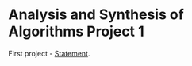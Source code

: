 # Analysis and Synthesis of Algorithms Project 1

First project - [Statement](https://github.com/interro-egg/p1-asa/blob/master/Enunciado.pdf).
